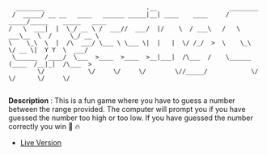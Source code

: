 ```

  ________                            .__                    ________                       
 /  _____/ __ __   ____   ______ _____|__| ____    ____     /  _____/_____    _____   ____  
/   \  ___|  |  \_/ __ \ /  ___//  ___/  |/    \  / ___\   /   \  ___\__  \  /     \_/ __ \ 
\    \_\  \  |  /\  ___/ \___ \ \___ \|  |   |  \/ /_/  >  \    \_\  \/ __ \|  Y Y  \  ___/ 
 \______  /____/  \___  >____  >____  >__|___|  /\___  /    \______  (____  /__|_|  /\___  >
        \/            \/     \/     \/        \//_____/            \/     \/      \/     \/ 


```

**Description** : This is a fun game where you have to guess a number between the range provided. The computer will prompt you if you have guessed the number too high or too low. If you have guessed the number correctly you win :dizzy: :fire:

- [Live Version](https://replit.com/@MihirMore1/guessing-game?embed=1&output=1#main.py)